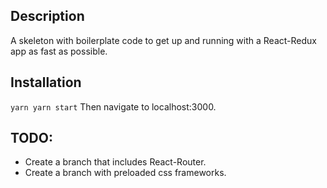 ## Description
A skeleton with boilerplate code to get up and running with a React-Redux app as fast as possible.

## Installation
`yarn
yarn start`
Then navigate to localhost:3000.

## TODO:
- Create a branch that includes React-Router.
- Create a branch with preloaded css frameworks.
